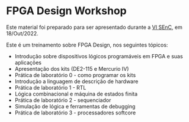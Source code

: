 FPGA Design Workshop
====================

Este material foi preparado para ser apresentado durante a [VI SEnC](https://senc.icmc.usp.br/), em 18/Out/2022.

Este é um treinamento sobre FPGA Design, nos seguintes tópicos:

- Introdução sobre dispositivos lógicos programáveis em FPGA e suas aplicações
- Apresentação dos kits (DE2-115 e Mercurio IV) 
- Prática de laboratório 0 - como programar os kits
- Introdução a linguagem de descrição de hardware
- Prática de laboratório 1 - RTL
- Lógica combinacional e máquina de estados finita
- Prática de laboratório 2 - sequenciador
- Simulação de lógica e ferramentas de debugging
- Prática de laboratório 3 - processadores softcore


